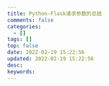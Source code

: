 ```yaml
---
title: Python-Flask请求参数的总结
comments: false
categories:
  - []
tags: []
top: false
date: 2022-02-19 15:22:56
updated: 2022-02-19 15:22:56
desc:
keywords:
---
```

